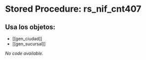 # Stored Procedure: rs_nif_cnt407

## Usa los objetos:
- [[gen_ciudad]]
- [[gen_sucursal]]

*No code available.*
